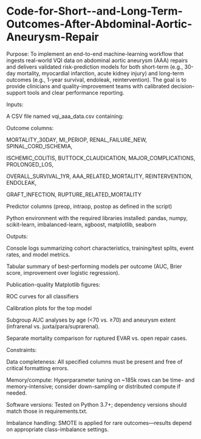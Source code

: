 # Code-for-Short--and-Long-Term-Outcomes-After-Abdominal-Aortic-Aneurysm-Repair

Purpose:
To implement an end-to-end machine-learning workflow that ingests real-world VQI data on abdominal aortic aneurysm (AAA) repairs and delivers validated risk-prediction models for both short-term (e.g., 30-day mortality, myocardial infarction, acute kidney injury) and long-term outcomes (e.g., 1-year survival, endoleak, reintervention). The goal is to provide clinicians and quality-improvement teams with calibrated decision-support tools and clear performance reporting.

Inputs:

A CSV file named vqi_aaa_data.csv containing:

Outcome columns:

MORTALITY_30DAY, MI_PERIOP, RENAL_FAILURE_NEW, SPINAL_CORD_ISCHEMIA,

ISCHEMIC_COLITIS, BUTTOCK_CLAUDICATION, MAJOR_COMPLICATIONS, PROLONGED_LOS,

OVERALL_SURVIVAL_1YR, AAA_RELATED_MORTALITY, REINTERVENTION, ENDOLEAK,

GRAFT_INFECTION, RUPTURE_RELATED_MORTALITY

Predictor columns (preop, intraop, postop as defined in the script)

Python environment with the required libraries installed:
pandas, numpy, scikit-learn, imbalanced-learn, xgboost, matplotlib, seaborn

Outputs:

Console logs summarizing cohort characteristics, training/test splits, event rates, and model metrics.

Tabular summary of best-performing models per outcome (AUC, Brier score, improvement over logistic regression).

Publication-quality Matplotlib figures:

ROC curves for all classifiers

Calibration plots for the top model

Subgroup AUC analyses by age (<70 vs. ≥70) and aneurysm extent (infrarenal vs. juxta/para/suprarenal).

Separate mortality comparison for ruptured EVAR vs. open repair cases.

Constraints:

Data completeness: All specified columns must be present and free of critical formatting errors.

Memory/compute: Hyperparameter tuning on ~185k rows can be time- and memory-intensive; consider down-sampling or distributed compute if needed.

Software versions: Tested on Python 3.7+; dependency versions should match those in requirements.txt.

Imbalance handling: SMOTE is applied for rare outcomes—results depend on appropriate class-imbalance settings.












